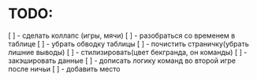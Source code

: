 # TODO:
[ ] - сделать коллапс (игры, мячи)
[ ] - разобраться со временем в таблице
[ ] - убрать обводку таблицы
[ ] - почистить страничку(убрать лишние выводы)
[ ] - стилизировать(цвет бекгранда, он команды)
[ ] - закэшировать данные
[ ] - дописать логику команд во второй игре после ничьи
[ ] - добавить место